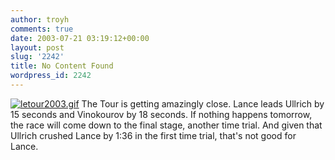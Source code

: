 ```yaml
---
author: troyh
comments: true
date: 2003-07-21 03:19:12+00:00
layout: post
slug: '2242'
title: No Content Found
wordpress_id: 2242
---
```


[![letour2003.gif](http://www.troyandgay.com/archives/letour2003.gif)](http://letour.fr/) The Tour is getting amazingly close. Lance leads Ullrich by 15 seconds and Vinokourov by 18 seconds. If nothing happens tomorrow, the race will come down to the final stage, another time trial. And given that Ullrich crushed Lance by 1:36 in the first time trial, that's not good for Lance.
